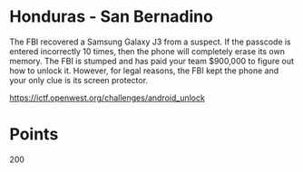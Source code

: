 # Honduras - San Bernadino
The FBI recovered a Samsung Galaxy J3 from a suspect. If the passcode is entered incorrectly 10 times, then the phone will completely erase its own memory.  The FBI is stumped and has paid your team $900,000 to figure out how to unlock it.  However, for legal reasons, the FBI kept the phone and your only clue is its screen protector.

https://ictf.openwest.org/challenges/android_unlock

# Points
200
